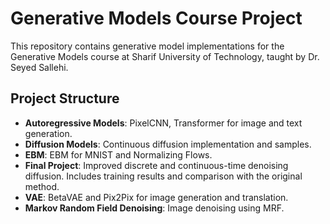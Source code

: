 # Generative Models Course Project  
This repository contains generative model implementations for the Generative Models course at Sharif University of Technology, taught by Dr. Seyed Sallehi.

## Project Structure  
- **Autoregressive Models**: PixelCNN, Transformer for image and text generation.
- **Diffusion Models**: Continuous diffusion implementation and samples.  
- **EBM**: EBM for MNIST and Normalizing Flows.
- **Final Project**: Improved discrete and continuous-time denoising diffusion. Includes training results and comparison with the original method.
- **VAE**: BetaVAE and Pix2Pix for image generation and translation.
- **Markov Random Field Denoising**: Image denoising using MRF.

